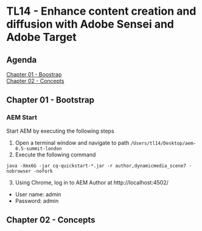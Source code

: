 # TL14 - Enhance content creation and diffusion with Adobe Sensei and Adobe Target

## Agenda
[Chapter 01 - Boostrap](#chapter-01---bootstrap)  
[Chapter 02 - Concepts](#chapter-02---concepts)  

## Chapter 01 - Bootstrap

### AEM Start
Start AEM by executing the following steps

1. Open a terminal window and navigate to path `/Users/tl14/Desktop/aem-6.5-summit-london`
2. Execute the following command

```java -Xmx6G -jar cq-quickstart-*.jar -r author,dynamicmedia_scene7 -nobrowser -nofork```

3. Using Chrome, log in to AEM Author at http://localhost:4502/
* User name: admin
* Password: admin

## Chapter 02 - Concepts



